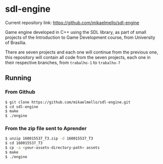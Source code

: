 # sdl-engine

Current repository link: https://github.com/mikaelmello/sdl-engine

Game engine developed in C++ using the SDL library, as part of small projects of the Introduction to Game Development course, from University of Brasília.

There are seven projects and each one will continue from the previous one, this repository will contain all code from the seven projects, each one in their respective branches, from `trabalho-1` to `trabalho-7`

## Running

### From Github

```bash
$ git clone https://github.com/mikaelmello/sdl-engine.git
$ cd sdl-engine
$ make
$ ./engine
```

### From the zip file sent to Aprender

```bash
$ unzip 160015537_T3.zip -d 160015537_T3
$ cd 160015537_T3
$ cp -a <your-assets-directory-path> assets
$ make
$ ./engine
```
